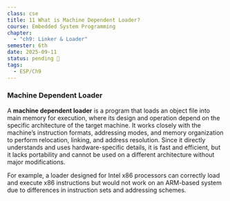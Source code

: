```yaml
---
class: cse
title: 11 What is Machine Dependent Loader?
course: Embedded System Programming
chapter:
  - "ch9: Linker & Loader"
semester: 6th
date: 2025-09-11
status: pending 🛑
tags:
  - ESP/Ch9
---
```

### Machine Dependent Loader

A **machine dependent loader** is a program that loads an object file into main memory for execution, where its design and operation depend on the specific architecture of the target machine. It works closely with the machine’s instruction formats, addressing modes, and memory organization to perform relocation, linking, and address resolution. Since it directly understands and uses hardware-specific details, it is fast and efficient, but it lacks portability and cannot be used on a different architecture without major modifications. 

For example, a loader designed for Intel x86 processors can correctly load and execute x86 instructions but would not work on an ARM-based system due to differences in instruction sets and addressing schemes.
